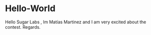 # Hello-World
Hello Sugar Labs , Im Matías Martinez and I am very excited about the contest.
Regards.
